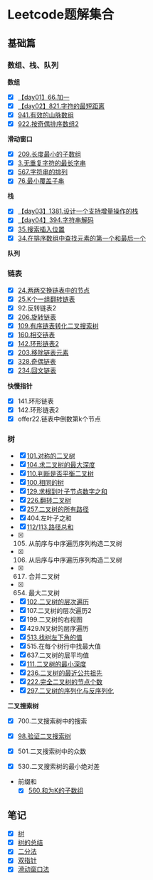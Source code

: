 # Leetcode题解集合

## 基础篇

### 数组、栈、队列

**数组**

- [x] [【day01】66.加一](./basic/array_stack/day1-66.加一.md)
- [x] [【day02】821.字符的最短距离](./basic/array_stack/day2-821.字符的最短距离.md)
- [x] [941.有效的山脉数组](./basic/array_stack/941.有效的山脉数组.md)
- [x] [922.按奇偶排序数组2](./basic/array_stack/922.按奇偶排序数组2.md)

**滑动窗口**

- [x] [209.长度最小的子数组](./basic/array_stack/209.长度最小的子数组.md)
- [x] [3.无重复字符的最长字串](./basic/array_stack/3.无重复字符的最长子串.md)
- [x] [567.字符串的排列](./basic/array_stack/567.字符串的排列.md)
- [x] [76.最小覆盖子串](./basic/array_stack/76.最小覆盖子串.md)

**栈**
- [x] [【day03】1381.设计一个支持增量操作的栈](./basic/array_stack/day3-1381.设计一个支持增量操作的栈.md)
- [x] [【day04】394.字符串解码](./basic/array_stack/day4-394.字符串解码.md)
- [x] [35.搜索插入位置](./note/二分法.md)
- [x] [34.在排序数组中查找元素的第一个和最后一个](./note/二分法.md)

**队列**

### 链表

- [x] [24.两两交换链表中的节点](./basic/linked_list/24.两两交换链表中的节点.md)
- [x] [25.K个一组翻转链表](./basic/linked_list/25.k个一组翻转链表.md)
- [x] 92.反转链表2
- [x] [206.旋转链表](./basic/linked_list/206.旋转链表.md)
- [x] [109.有序链表转化二叉搜索树](./basic/linked_list/109.旋转链表.md)
- [x] [160.相交链表](./basic/linked_list/160.相交链表.md)
- [x] [142.环形链表2](./basic/linked_list/142.环形链表2.md)
- [x] [203.移除链表元素](./basic/linked_list/203.移除链表元素.md)
- [x] [328.奇偶链表](./basic/linked_list/328.奇偶链表.md)
- [x] [234.回文链表](./basic/linked_list/234.回文链表.md)

**快慢指针**
- [x] 141.环形链表
- [x] 142.环形链表2
- [x] offer22.链表中倒数第k个节点

### 树

- [x] [101.对称的二叉树](./basic/tree/101.对称二叉树.md)
- [x] [104.求二叉树的最大深度](./basic/tree/104.求二叉树的最大深度.md)
- [x] [110.判断是否平衡二叉树](./basic/tree/110.平衡二叉树.md)
- [x] [100.相同的树](./basic/tree/100.相同的树.md)
- [x] [129.求根到叶子节点数字之和](./basic/tree/129.求根到叶子节点数字之和.md)
- [x] [226.翻转二叉树](./basic/tree/226.翻转二叉树.md)
- [x] [257.二叉树的所有路径](./basic/tree/257.二叉树的所有路径.md)
- [x] 404.左叶子之和
- [x] [112/113.路径总和](./basic/tree/112.路径总和.md)
- [x] 105. 从前序与中序遍历序列构造二叉树 
- [x] 106. 从后序与中序遍历序列构造二叉树
- [x] 617. 合并二叉树
- [x] 654. 最大二叉树 
- [x] [102.二叉树的层次遍历](./basic/tree/102.二叉树的层次遍历.md)
- [x] 107.二叉树的层次遍历2
- [x] 199.二叉树的右视图
- [x] 429.N叉树的层序遍历
- [x] [513.找树左下角的值](./basic/tree/513.找树左下角的值.md)
- [x] 515.在每个树行中找最大值
- [x] 637.二叉树的层平均值
- [x] [111.二叉树的最小深度](./basic/tree/111.二叉树的最小深度.md)
- [x] [236.二叉树的最近公共祖先](./basic/tree/236.二叉树的最近公共祖先.md)
- [x] [222.完全二叉树的节点个数](./basic/tree/222.完全二叉树的节点个数.md)
- [X] [297.二叉树的序列化与反序列化](./basic/tree/297.二叉树的序列化与反序列化.MD)

**二叉搜索树**
- [x] 700.二叉搜索树中的搜索
- [x] [98.验证二叉搜索树](./basic/tree/98.验证二叉搜索树.md)
- [x] 501.二叉搜索树中的众数
- [x] 530.二叉搜索树的最小绝对差

 


- 前缀和
  - [x] [560.和为K的子数组](./basic/array_stack/560.和为k的子数组.md)

## 笔记

- [x] [树](./note/树.md)
- [x] [树的总结](./note/树的总结.md)
- [x] [二分法](./note/二分法.md)
- [x] [双指针](./note/双指针.md)
- [x] [滑动窗口法](./note/滑动窗口法.md)